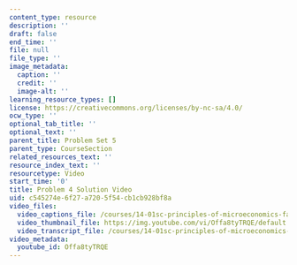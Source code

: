 ```yaml
---
content_type: resource
description: ''
draft: false
end_time: ''
file: null
file_type: ''
image_metadata:
  caption: ''
  credit: ''
  image-alt: ''
learning_resource_types: []
license: https://creativecommons.org/licenses/by-nc-sa/4.0/
ocw_type: ''
optional_tab_title: ''
optional_text: ''
parent_title: Problem Set 5
parent_type: CourseSection
related_resources_text: ''
resource_index_text: ''
resourcetype: Video
start_time: '0'
title: Problem 4 Solution Video
uid: c545274e-6f27-a720-5f54-cb1cb928bf8a
video_files:
  video_captions_file: /courses/14-01sc-principles-of-microeconomics-fall-2011/5da319ffeec45b0aad391435b62ba810_Offa8tyTRQE.vtt
  video_thumbnail_file: https://img.youtube.com/vi/Offa8tyTRQE/default.jpg
  video_transcript_file: /courses/14-01sc-principles-of-microeconomics-fall-2011/19671bb355236bab36422e03957398bd_Offa8tyTRQE.pdf
video_metadata:
  youtube_id: Offa8tyTRQE
---
```

